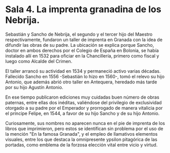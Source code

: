 # Sala 4. La imprenta granadina de los Nebrija.

Sebastián y Sancho de Nebrija, el segundo y el tercer hijo del Maestro respectivamente, fundaron un taller de imprenta en Granada con la idea de difundir las obras de su padre. La ubicación se explica porque Sancho, doctor en ambos derechos por el Colegio de España en Bolonia, se había instalado allí en 1532 para oficiar en la Chancillería, primero como fiscal y luego como Alcalde del Crimen.

El taller arrancó su actividad en 1534 y permaneció activo varias décadas. Fallecido Sancho en 1556 -Sebastián lo hizo en 1560-, tomó el relevo su hijo Antonio, que además abrió otro taller en Antequera, heredado más tarde por su hijo Agustín Antonio.

En ese tiempo publicaron ediciones muy cuidadas buen número de obras paternas, entre ellas dos inéditas, valiéndose del privilegio de exclusividad otorgado a su padre por el Emperador y prorrogado de manera vitalicia por el príncipe Felipe, en 1544, a favor de su hijo Sancho y de su hijo Antonio.

Curiosamente, sus nombres no aparecen nunca en el pie  de imprenta de los libros que imprimieron, pero estos se identifican sin problema por el uso de la mención "En la famosa Granada", y el empleo de llamativos elementos visuales, entre los que destaca la omnipresente ypsilon pitagórica de las portadas, como emblema de la forzosa elección vital entre vicio y virtud.



